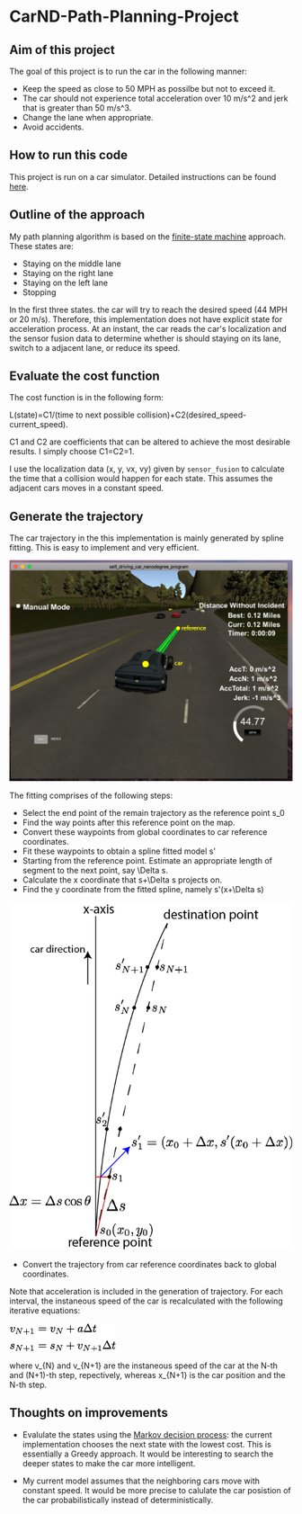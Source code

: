 # CarND-Path-Planning-Project



## Aim of this project

The goal of this project is to run the car in the following manner:
- Keep the speed as close to 50 MPH as possilbe but not to exceed it.
- The car should not experience total acceleration over 10 m/s^2 and jerk that is greater than 50 m/s^3.
- Change the lane when appropriate.
- Avoid accidents.

## How to run this code

This project is run on a car simulator. Detailed instructions can be found [here](./installandrun.md).


## Outline of the approach

My path planning algorithm is based on the [finite-state machine](https://en.wikipedia.org/wiki/Finite-state_machine) approach. These states are:

- Staying on the middle lane
- Staying on the right lane
- Staying on the left lane
- Stopping

In the first three states. the car will try to reach the desired speed (44 MPH or 20 m/s). Therefore, this implementation does not have explicit state for acceleration process.
At an instant, the car reads the car's localization and the sensor fusion data to determine whether is should staying on its lane, switch to a adjacent lane, or reduce its speed.


## Evaluate the cost function

The cost function is in the following form:

L(state)=C1/(time to next possible collision)+C2(desired_speed-current_speed).

C1 and C2 are coefficients that can be altered to achieve the most desirable results. I simply choose C1=C2=1.

I use the localization data (x, y, vx, vy) given by ```sensor_fusion``` to calculate the time that a collision would happen for each state.
This assumes the adjacent cars moves in a constant speed.


## Generate the trajectory

The car trajectory in the this implementation is mainly generated by spline fitting. This is easy to implement and very efficient.

![car_traj](./figures/car_traj.png)


The fitting comprises of the following steps:

- Select the end point of the remain trajectory as the reference point s_0
- Find the way points after this reference point on the map.
- Convert these waypoints from global coordinates to car reference coordinates.
- Fit these waypoints to obtain a spline fitted model s'
- Starting from the reference point. Estimate an appropriate length of segment to the next point, say \Delta s.
- Calculate the x coordinate that s+\Delta s projects on.
- Find the y coordinate from the fitted spline, namely s'(x+\Delta s)

![traj_spline](./figures/spline_trajectory_generation.png)

- Convert the trajectory from car reference coordinates back to global coordinates.

Note that acceleration is included in the generation of trajectory.
For each interval, the instaneous speed of the car is recalculated with the following iterative equations:

![iterative equation](./figures/eqn_set1.png)

where v_{N} and v_{N+1} are the instaneous speed of the car at the N-th and (N+1)-th step, repectively, whereas x_{N+1} is the car position and the N-th step.


## Thoughts on improvements

- Evalulate the states using the [Markov decision process](https://en.wikipedia.org/wiki/Markov_decision_process): the current implementation chooses the next state with the lowest cost. This is essentially a Greedy approach. It would be interesting to search the deeper states to make the car more intelligent.

- My current model assumes that the neighboring cars move with constant speed. It would be more precise to calulate the car posistion of the car probabilistically instead of deterministically.








